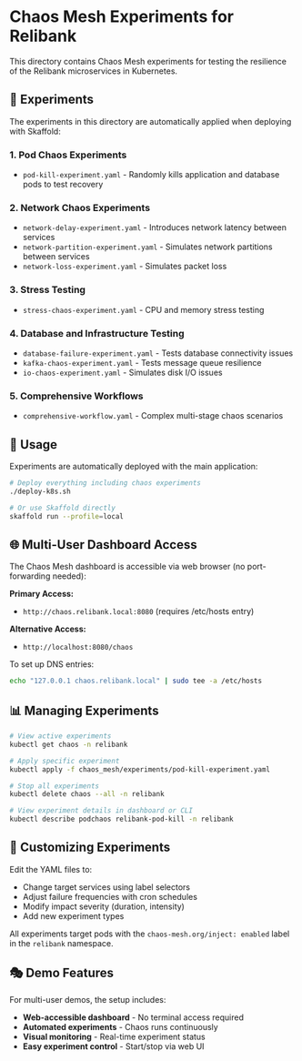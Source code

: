 # Chaos Mesh Experiments for Relibank

This directory contains Chaos Mesh experiments for testing the resilience of the Relibank microservices in Kubernetes.

## 🎯 Experiments

The experiments in this directory are automatically applied when deploying with Skaffold:

### 1. Pod Chaos Experiments
- `pod-kill-experiment.yaml` - Randomly kills application and database pods to test recovery

### 2. Network Chaos Experiments  
- `network-delay-experiment.yaml` - Introduces network latency between services
- `network-partition-experiment.yaml` - Simulates network partitions between services
- `network-loss-experiment.yaml` - Simulates packet loss

### 3. Stress Testing
- `stress-chaos-experiment.yaml` - CPU and memory stress testing

### 4. Database and Infrastructure Testing
- `database-failure-experiment.yaml` - Tests database connectivity issues
- `kafka-chaos-experiment.yaml` - Tests message queue resilience
- `io-chaos-experiment.yaml` - Simulates disk I/O issues

### 5. Comprehensive Workflows
- `comprehensive-workflow.yaml` - Complex multi-stage chaos scenarios

## 🚀 Usage

Experiments are automatically deployed with the main application:

```bash
# Deploy everything including chaos experiments
./deploy-k8s.sh

# Or use Skaffold directly
skaffold run --profile=local
```

## 🌐 Multi-User Dashboard Access

The Chaos Mesh dashboard is accessible via web browser (no port-forwarding needed):

**Primary Access:**
- `http://chaos.relibank.local:8080` (requires /etc/hosts entry)

**Alternative Access:**
- `http://localhost:8080/chaos`

To set up DNS entries:
```bash
echo "127.0.0.1 chaos.relibank.local" | sudo tee -a /etc/hosts
```

## 📊 Managing Experiments

```bash
# View active experiments
kubectl get chaos -n relibank

# Apply specific experiment
kubectl apply -f chaos_mesh/experiments/pod-kill-experiment.yaml

# Stop all experiments
kubectl delete chaos --all -n relibank

# View experiment details in dashboard or CLI
kubectl describe podchaos relibank-pod-kill -n relibank
```

## 🔧 Customizing Experiments

Edit the YAML files to:
- Change target services using label selectors
- Adjust failure frequencies with cron schedules  
- Modify impact severity (duration, intensity)
- Add new experiment types

All experiments target pods with the `chaos-mesh.org/inject: enabled` label in the `relibank` namespace.

## 🎭 Demo Features

For multi-user demos, the setup includes:
- **Web-accessible dashboard** - No terminal access required
- **Automated experiments** - Chaos runs continuously  
- **Visual monitoring** - Real-time experiment status
- **Easy experiment control** - Start/stop via web UI
